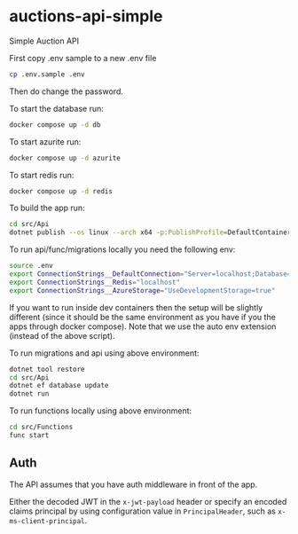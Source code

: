 # auctions-api-simple
Simple Auction API

First copy .env sample to a new .env file

```bash
cp .env.sample .env
```

Then do change the password.

To start the database run:

```bash
docker compose up -d db
```

To start azurite run:

```bash
docker compose up -d azurite
```

To start redis run:

```bash
docker compose up -d redis
```

To build the app run:

```bash
cd src/Api
dotnet publish --os linux --arch x64 -p:PublishProfile=DefaultContainer
```

To run api/func/migrations locally you need the following env:

```bash
source .env
export ConnectionStrings__DefaultConnection="Server=localhost;Database=master;TrustServerCertificate=true;MultipleActiveResultSets=true;User Id=sa;Password=${SA_PASSWORD}"
export ConnectionStrings__Redis="localhost"
export ConnectionStrings__AzureStorage="UseDevelopmentStorage=true"
```

If you want to run inside dev containers then the setup will be slightly different (since it should be the same environment as you have if you the apps through docker compose). Note that we use the auto env extension (instead of the above script).

To run migrations and api using above environment:

```bash
dotnet tool restore
cd src/Api
dotnet ef database update
dotnet run
```

To run functions locally using above environment:

```bash
cd src/Functions
func start
```

## Auth

The API assumes that you have auth middleware in front of the app.

Either the decoded JWT in the `x-jwt-payload` header or specify an encoded claims principal by using configuration value in `PrincipalHeader`, such as `x-ms-client-principal`.
